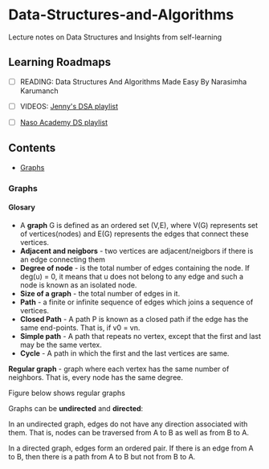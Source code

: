 # Data-Structures-and-Algorithms
Lecture notes on Data Structures and Insights from self-learning

## Learning Roadmaps
- [ ] READING: Data Structures And Algorithms Made Easy By Narasimha Karumanch
- [ ] VIDEOS: [Jenny's DSA playlist](https://www.youtube.com/playlist?list=PLdo5W4Nhv31bbKJzrsKfMpo_grxuLl8LU)
- [ ] [Naso Academy DS playlist](https://www.youtube.com/playlist?list=PLBlnK6fEyqRj9lld8sWIUNwlKfdUoPd1Y)


## Contents
- [Graphs](#Graphs)


### Graphs
#### Glosary

- A **graph** G is defined as an ordered set (V,E), where V(G) represents set of vertices(nodes) and E(G) represents the edges that connect these vertices.
- **Adjacent and neigbors** - two vertices are adjacent/neigbors if there is an edge connecting them
- **Degree of node** - is the total number of edges containing the node. If deg(u) = 0, it means that u does not belong to any edge and such a node is known as an isolated node.
- **Size of a graph** - the total number of edges in it.
- **Path** - a finite or infinite sequence of edges which joins a sequence of vertices.
- **Closed Path** - A path P is known as a closed path if the edge has the same end-points. That is, if v0 = vn.
- **Simple path** -  A path that repeats no vertex, except that the first and last may be the same vertex.
- **Cycle** -  A path in which the first and the last vertices are same. 

**Regular graph** - graph where each vertex has the same number of neighbors. That is, every node has the same degree.

Figure below shows regular graphs

Graphs can be **undirected** and **directed**:

In an undirected graph, edges do not have any direction associated with them. That is, nodes can be traversed from A to B as well as from B to A. 

In a directed graph, edges form an ordered pair. If there is an edge from A to B, then there is a path from A to B but not from B to A. 




